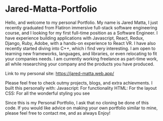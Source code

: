 # Jared-Matta-Portfolio
  Hello, and welcome to my personal Portfolio. My name is Jared Matta, I just recently graduated from Flatiron immersive full-stack software engineering course, and I looking for my first full-time position as a Software Engineer. I have experience building applications with Javascript, React, Redux, Django, Ruby, Adobe, with a hands-on experience to React VR. I have also recently started diving into C++, which i find very interesting. I am open to learning new frameworks, languages, and libraries, or even relocating to fit your companies needs.  I am currently working freelance as part-time work, all while researching your company and the products you have produced.
  
  Link to my personal site: https://jared-matta.web.app/

  Please feel free to check outmy projects, blogs, and extra achievments. I built this personally with:
Javascript: For functionality
HTML: For the layout
CSS: For all the wonderful styling you see

  Since this is my Personal Portfolio, I ask that no cloning be done of this code. If you would like advice on making your own portfolio similar to mine, please feel free to contact me, and as always Enjoy!
